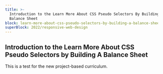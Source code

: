 ```yaml
---
title: >-
  Introduction to the Learn More About CSS Pseudo Selectors By Building A
  Balance Sheet
block: learn-more-about-css-pseudo-selectors-by-building-a-balance-sheet
superBlock: 2022/responsive-web-design
---
```


## Introduction to the Learn More About CSS Pseudo Selectors by Building A Balance Sheet

This is a test for the new project-based curriculum.
